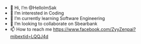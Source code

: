 - 👋 Hi, I’m @HelloImSak
- 👀 I’m interested in Coding
- 🌱 I’m currently learning Software Engineering 
- 💞️ I’m looking to collaborate on Sbearbank
- 📫 How to reach me https://www.facebook.com/ZyyZenpai?mibextid=LQQJ4d

<!---
HelloImSak/HelloImSak is a ✨ special ✨ repository because its `README.md` (this file) appears on your GitHub profile.
You can click the Preview link to take a look at your changes.
--->
